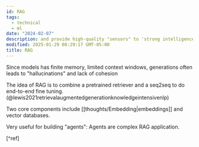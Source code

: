 ```yaml
---
id: RAG
tags:
  - technical
  - ml
date: "2024-02-07"
description: and provide high-quality "sensors" to 'strong intelligence systems'.
modified: 2025-01-29 08:29:17 GMT-05:00
title: RAG
---
```


Since models has finite memory, limited context windows, generations often leads to "hallucinations" and lack of cohesion

The idea of RAG is to combine a pretrained retriever and a seq2seq to do end-to-end fine tuning. (@lewis2021retrievalaugmentedgenerationknowledgeintensivenlp)

Two core components include [[thoughts/Embedding|embeddings]] and vector databases.

Very useful for building "agents": Agents are complex RAG application.

[^ref]
